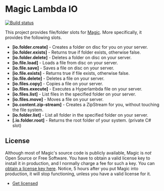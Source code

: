 
# Magic Lambda IO

[![Build status](https://travis-ci.org/polterguy/magic.lambda.io.svg?master)](https://travis-ci.org/polterguy/magic.lambda.io)

This project provides file/folder slots for [Magic](https://github.com/polterguy/magic). More specifically, it provides the following slots.

* __[io.folder.create]__ - Creates a folder on disc for you on your server.
* __[io.folder.exists]__ - Returns true if folder exists, otherwise false.
* __[io.folder.delete]__ - Deletes a folder on disc on your server.
* __[io.file.load]__ - Loads a file from disc on your server.
* __[io.file.save]__ - Saves a file on disc on your server.
* __[io.file.exists]__ - Returns true if file exists, otherwise false.
* __[io.file.delete]__ - Deletes a file on your server.
* __[io.files.copy]__ - Copies a file on your server.
* __[io.files.execute]__ - Executes a Hyperlambda file on your server.
* __[io.files.list]__ - List files in the specified folder on your server.
* __[io.files.move]__ - Moves a file on your server.
* __[io.content.zip-stream]__ - Creates a ZipStream for you, without touching the file system.
* __[io.folder.list]__ - List all folder in the specified folder on your server.
* __[.io.folder.root]__ - Returns the root folder of your system. (private C# slot)

## License

Although most of Magic's source code is publicly available, Magic is _not_ Open Source or Free Software.
You have to obtain a valid license key to install it in production, and I normally charge a fee for such a
key. You can [obtain a license key here](https://gaiasoul.com/license-magic/).
Notice, 5 hours after you put Magic into production, it will stop functioning, unless you have a valid
license for it.

* [Get licensed](https://gaiasoul.com/license-magic/)
